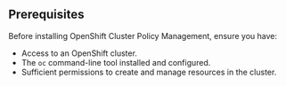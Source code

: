 ## Prerequisites

Before installing OpenShift Cluster Policy Management, ensure you have:

- Access to an OpenShift cluster.
- The `oc` command-line tool installed and configured.
- Sufficient permissions to create and manage resources in the cluster.

